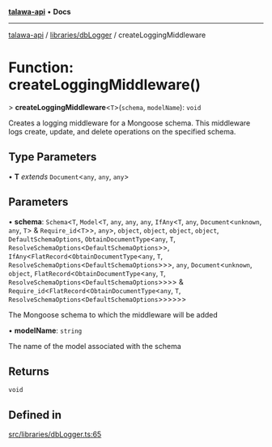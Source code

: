 [**talawa-api**](../../../README.md) • **Docs**

***

[talawa-api](../../../modules.md) / [libraries/dbLogger](../README.md) / createLoggingMiddleware

# Function: createLoggingMiddleware()

\> **createLoggingMiddleware**\<`T`\>(`schema`, `modelName`): `void`

Creates a logging middleware for a Mongoose schema. This middleware logs
create, update, and delete operations on the specified schema.

## Type Parameters

• **T** *extends* `Document`\<`any`, `any`, `any`\>

## Parameters

• **schema**: `Schema`\<`T`, `Model`\<`T`, `any`, `any`, `any`, `IfAny`\<`T`, `any`, `Document`\<`unknown`, `any`, `T`\> & `Require_id`\<`T`\>\>, `any`\>, `object`, `object`, `object`, `object`, `DefaultSchemaOptions`, `ObtainDocumentType`\<`any`, `T`, `ResolveSchemaOptions`\<`DefaultSchemaOptions`\>\>, `IfAny`\<`FlatRecord`\<`ObtainDocumentType`\<`any`, `T`, `ResolveSchemaOptions`\<`DefaultSchemaOptions`\>\>\>, `any`, `Document`\<`unknown`, `object`, `FlatRecord`\<`ObtainDocumentType`\<`any`, `T`, `ResolveSchemaOptions`\<`DefaultSchemaOptions`\>\>\>\> & `Require_id`\<`FlatRecord`\<`ObtainDocumentType`\<`any`, `T`, `ResolveSchemaOptions`\<`DefaultSchemaOptions`\>\>\>\>\>\>

The Mongoose schema to which the middleware will be added

• **modelName**: `string`

The name of the model associated with the schema

## Returns

`void`

## Defined in

[src/libraries/dbLogger.ts:65](https://github.com/PalisadoesFoundation/talawa-api/blob/a6e7ac91b581c9109559657faf0f934f3eb41fe7/src/libraries/dbLogger.ts#L65)
